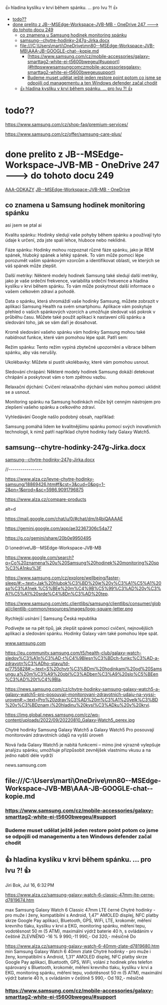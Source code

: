 
👍 hladina kyslíku v krvi během spánku. ... pro Ivu  ?! 👍

- [todo??](#todo)
- [done prelito  z JB--MSEdge-Workspace-JVB-MB - OneDrive 247 ---\> do tohoto docu 249](#done-prelito--z-jb--msedge-workspace-jvb-mb---onedrive-247-----do-tohoto-docu-249)
	- [co znamena u Samsung hodinek monitoring spánku](#co-znamena-u-samsung-hodinek-monitoring-spánku)
	- [samsung--chytre-hodinky-247g-Jirka.docx](#samsung--chytre-hodinky-247g-jirkadocx)
	- [file:///C:\\Users\\marti\\OneDrive\\mn80--MSEdge-Workspace-JVB-MB\\AAA-JB-GOOGLE-chat--kopie.md](#filecusersmartionedrivemn80--msedge-workspace-jvb-mbaaa-jb-google-chat--kopiemd)
		- [https://www.samsung.com/cz/mobile-accessories/galaxy-smarttag2-white-ei-t5600bwegeu/#support](#httpswwwsamsungcomczmobile-accessoriesgalaxy-smarttag2-white-ei-t5600bwegeusupport)
		- [Budeme muset udělat ještě jeden restore point potom co jsme se odpojili od managementu a ten Windows defender začal chodit](#budeme-muset-udělat-ještě-jeden-restore-point-potom-co-jsme-se-odpojili-od-managementu-a-ten-windows-defender-začal-chodit)
	- [👍 hladina kyslíku v krvi během spánku. ... pro Ivu  ?! 👍](#-hladina-kyslíku-v-krvi-během-spánku--pro-ivu---)


# todo??

https://www.samsung.com/cz/shop-faq/premium-services/

https://www.samsung.com/cz/offer/samsung-care-plus/


# done prelito  z JB--MSEdge-Workspace-JVB-MB - OneDrive 247 ---> do tohoto docu 249
[AAA-ODKAZY](../AAA-ODKAZY.f8.md)
[JB--MSEdge-Workspace-JVB-MB - OneDrive](https://onedrive.live.com/?id=BD7EC0AC1B4D4A31%21s8ee90528df21466eb3465aa3c889f4d7&cid=BD7EC0AC1B4D4A31)




## co znamena u Samsung hodinek monitoring spánku
asi jsem se ptal ai

Kvalitu spánku: Hodinky sledují vaše pohyby během spánku a používají tyto údaje k určení, zda jste spali lehce, hluboce nebo neklidně. 

Fáze spánku: Hodinky mohou rozpoznat různé fáze spánku, jako je REM spánek, hluboký spánek a lehký spánek. To vám může pomoci lépe porozumět vašim spánkovým vzorcům a identifikovat oblasti, ve kterých se váš spánek může zlepšit. 

Další metriky: Některé modely hodinek Samsung také sledují další metriky, jako je vaše srdeční frekvence, variabilita srdeční frekvence a hladina kyslíku v krvi během spánku. To vám může poskytnout další informace o vašem celkovém zdraví a pohodě. 

Data o spánku, která shromáždí vaše hodinky Samsung, můžete zobrazit v aplikaci Samsung Health na svém smartphonu. Aplikace vám poskytuje přehled o vašich spánkových vzorcích a umožňuje sledovat váš pokrok v průběhu času. Můžete také použít aplikaci k nastavení cílů spánku a sledování toho, jak se vám daří je dosahovat. 

Kromě sledování vašeho spánku vám hodinky Samsung mohou také nabídnout funkce, které vám pomohou lépe spát. Patří sem: 

Režim spánku: Tento režim vypíná zbytečné upozornění a vibrace během spánku, aby vás nerušily. 

Ukolébavky: Můžete si pustit ukolébavky, které vám pomohou usnout. 

Sledování chrápání: Některé modely hodinek Samsung dokáží detekovat chrápání a poskytovat vám o tom zpětnou vazbu. 

Relaxační dýchání: Cvičení relaxačního dýchání vám mohou pomoci uklidnit se a usnout. 

Monitoring spánku na Samsung hodinkách může být cenným nástrojem pro zlepšení vašeho spánku a celkového zdraví. 


Vyhledávání Google našlo podobný obsah, například: 

Samsung pomáhá lidem ke kvalitnějšímu spánku pomocí svých inovativních technologií, k nimž patří například chytré hodinky řady Galaxy Watch5. 

 

## samsung--chytre-hodinky-247g-Jirka.docx

[samsung--chytre-hodinky-247g-Jirka.docx](https://onedrive.live.com/personal/bd7ec0ac1b4d4a31/_layouts/15/Doc.aspx?resid=BD7EC0AC1B4D4A31!s7a8c672f62474df484df35c14cd72fc4&cid=bd7ec0ac1b4d4a31&migratedtospo=true&app=Word)

//-----------------


https://www.alza.cz/levne-chytre-hodinky-samsung/18869426.htm#f&cst=3&cud=0&pg=1-2&pn=1&prod=&sc=5986.9091796875 

 

https://www.alza.cz/compare-products 

 

alt=d 

 

https://mail.google.com/chat/u/0/#chat/dm/it4biQAAAAE 

 

https://gemini.google.com/app/ae32367306c54a77 

 

https://g.co/gemini/share/20b0e9950495 

 

D:\onedrive\JB--MSEdge-Workspace-JVB-MB 

 

https://www.google.com/search?q=Co%20znamena%20u%20Samsung%20hodinek%20monitoring%20sp%C3%A1nku%3F 

 

https://www.samsung.com/cz/explore/wellbeing/faster-sleep/#:~:text=Jak%20hlubok%C3%BD%20je%20v%C3%A1%C5%A1%20sp%C3%A1nek,%C5%BEe%20m%C4%9B%C5%99%C3%AD%20v%C3%A1%C5%A1%20srde%C4%8Dn%C3%AD%20tep. 

https://www.samsung.com/etc.clientlibs/samsung/clientlibs/consumer/global/clientlib-common/resources/images/logo-square-letter.png 

Rychlejší usínání | Samsung Česká republika 

Podívejte se na pět tipů, jak zlepšit spánek pomocí cvičení, nejnovějších aplikací a sledování spánku. Hodinky Galaxy vám také pomohou lépe spát. 

www.samsung.com 


 

 

https://eu.community.samsung.com/t5/health-club/galaxy-watch-sledov%C3%A1n%C3%AD-t%C4%9Blesn%C3%BDch-funkc%C3%AD-a-zdravotn%C3%ADho-stavu/td-p/7755828#:~:text=S%20chytr%C3%BDmi%20hodinkami%20od%20Samsungu,a%20m%C3%A9%20obl%C3%ADben%C3%A9%20slo%C5%BEen%C3%AD%20t%C4%9Bla. 

 

 

https://news.samsung.com/cz/chytre-hodinky-samsung-galaxy-watch5-a-galaxy-watch5-pro-posouvaji-monitorovani-zdravotnich-udaju-na-vyssi-uroven#:~:text=Pro%20zdrav%C3%AD%20m%C3%A1%20velk%C3%BD%20v%C3%BDznam,i%20hladinu%20kysl%C3%ADku%20v%20krvi. 

https://img.global.news.samsung.com/cz/wp-content/uploads/2022/09/20220810_Galaxy-Watch5_perex.jpg 

Chytré hodinky Samsung Galaxy Watch5 a Galaxy Watch5 Pro posouvají monitorování zdravotních údajů na vyšší úroveň 

Nová řada Galaxy Watch5 je nabitá funkcemi – mimo jiné výrazně vylepšuje analýzu spánku, umožňuje přizpůsobit zevnějšek vlastnímu vkusu a na jedno nabití déle vydrží 

news.samsung.com 


 

## file:///C:\Users\marti\OneDrive\mn80--MSEdge-Workspace-JVB-MB\AAA-JB-GOOGLE-chat--kopie.md

 

### https://www.samsung.com/cz/mobile-accessories/galaxy-smarttag2-white-ei-t5600bwegeu/#support
 

### Budeme muset udělat ještě jeden restore point potom co jsme se odpojili od managementu a ten Windows defender začal chodit


## 👍 hladina kyslíku v krvi během spánku. ... pro Ivu  ?! 👍

Jiri Bok, Jul 16, 6:32 PM


https://www.alza.cz/samsung-galaxy-watch-6-classic-47mm-lte-cerne-d7819674.htm

max Samsung Galaxy Watch 6 Classic 47mm LTE černé
Chytré hodinky - pro muže i ženy, kompatibilní s Android, 1,47" AMOLED displej, NFC platby skrze Google Pay aplikaci, Bluetooth, GPS, WiFi, LTE, krokoměr, měření krevního tlaku, kyslíku v krvi a EKG, monitoring spánku, měření tepu, vodotěsnost 50 m (5 ATM), maximální výdrž baterie 40 h, s ovládáním v češtině
ZLEVNĚNO -16 %
9 990,-11 990,-
Od 320,- měsíčně
Do

https://www.alza.cz/samsung-galaxy-watch-6-40mm-zlate-d7819680.htm
min Samsung Galaxy Watch 6 40mm zlaté
Chytré hodinky - pro muže i ženy, kompatibilní s Android, 1,31" AMOLED displej, NFC platby skrze Google Pay aplikaci, Bluetooth, GPS, WiFi, volání z hodinek přes telefon spárovaný s Bluetooth, krokoměr, měření krevního tlaku, kyslíku v krvi a EKG, monitoring spánku, měření tepu, vodotěsnost 50 m (5 ATM), maximální výdrž baterie 40 h, s ovládáním v češtině
5 990,-
Od 192,- měsíčně


### https://www.samsung.com/cz/mobile-accessories/galaxy-smarttag2-white-ei-t5600bwegeu/#support

